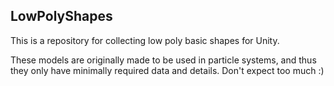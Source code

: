 LowPolyShapes
-------------

This is a repository for collecting low poly basic shapes for Unity.

These models are originally made to be used in particle systems, and thus
they only have minimally required data and details. Don't expect too much :)
